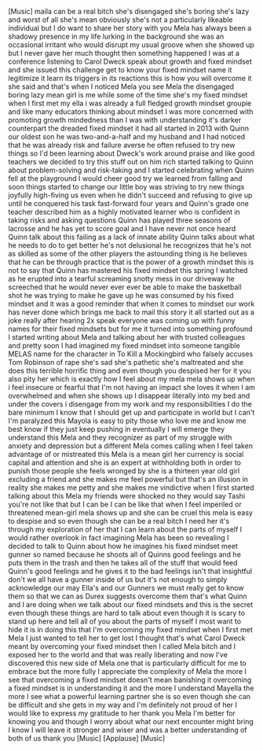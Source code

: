 
[Music]
maila
can be a real bitch she&#39;s disengaged
she&#39;s boring she&#39;s lazy and worst of all
she&#39;s mean obviously she&#39;s not a
particularly likeable individual but I
do want to share her story with you
Mela has always been a shadowy presence
in my life
lurking in the background she was an
occasional irritant who would disrupt my
usual groove when she showed up but I
never gave her much thought then
something happened I was at a conference
listening to Carol Dweck speak about
growth and fixed mindset and she issued
this challenge get to know your fixed
mindset name it legitimize it learn its
triggers in its reactions this is how
you will overcome it she said and that&#39;s
when I noticed Mela
you see Mela the disengaged boring lazy
mean girl is me while some of the time
she&#39;s my fixed mindset when I first met
my ella i was already a full fledged
growth mindset groupie and like many
educators thinking about mindset I was
more concerned with promoting growth
mindedness than I was with understanding
it&#39;s darker counterpart the dreaded
fixed mindset it had all started in 2013
with Quinn our oldest son he was
two-and-a-half and my husband and I had
noticed that he was already risk and
failure averse he often refused to try
new things so I&#39;d been learning about
Dweck&#39;s work around praise and like good
teachers we decided to try this stuff
out on him rich started talking to Quinn
about problem-solving and risk-taking
and I started celebrating when Quinn
fell at the playground I would cheer
good try we learned from falling and
soon things started to change our little
boy was striving to try new things
joyfully high-fiving us even when he
didn&#39;t succeed and refusing to give up
until he conquered his task fast-forward
four years and Quinn&#39;s grade one teacher
described him as a highly motivated
learner who is confident
in taking risks and asking questions
Quinn has played three seasons of
lacrosse and he has yet to score goal
and I have never not once heard Quinn
talk about this failing as a lack of
innate ability Quinn talks about what he
needs to do to get better he&#39;s not
delusional he recognizes that he&#39;s not
as skilled as some of the other players
the astounding thing is he believes that
he can be through practice that is the
power of a growth mindset this is not to
say that Quinn has mastered his fixed
mindset this spring I watched as he
erupted into a tearful screaming snotty
mess in our driveway he screeched that
he would never ever ever be able to make
the basketball shot he was trying to
make he gave up he was consumed by his
fixed mindset and it was a good reminder
that when it comes to mindset our work
has never done which brings me back to
mail this story it all started out as a
joke really after hearing 2x speak
everyone was coming up with funny names
for their fixed mindsets but for me it
turned into something profound I started
writing about Mela and talking about her
with trusted colleagues and pretty soon
I had imagined my fixed mindset into
someone tangible MELAS name for the
character in To Kill a Mockingbird who
falsely accuses Tom Robinson of rape
she&#39;s sad she&#39;s pathetic
she&#39;s maltreated and she does this
terrible horrific thing and even though
you despised her for it
you also pity her which is exactly how I
feel about my mela mela shows up when i
feel insecure or fearful that I&#39;m not
having an impact she loves it when I am
overwhelmed and when she shows up I
disappear literally into my bed and
under the covers i disengage from my
work and my responsibilities I do the
bare minimum I know that I should get up
and participate in
world but I can&#39;t I&#39;m paralyzed
this Mayola is easy to pity those who
love me and know me best know if they
just keep pushing in eventually I will
emerge they understand this Mela and
they recognizer as part of my struggle
with anxiety and depression but a
different Mela comes calling when I feel
taken advantage of or mistreated this
Mela is a mean girl her currency is
social capital and attention and she is
an expert at withholding both in order
to punish those people she feels wronged
by she is a thirteen year old girl
excluding a friend and she makes me feel
powerful but that&#39;s an illusion in
reality she makes me petty and she makes
me vindictive when I first started
talking about this Mela my friends were
shocked no they would say Tashi you&#39;re
not like that
but I can be I can be like that when I
feel imperiled or threatened mean-girl
mela shows up and she can be cruel this
mela is easy to despise and so even
though she can be a real bitch I need
her it&#39;s through my exploration of her
that I can learn about the parts of
myself I would rather overlook in fact
imagining Mela has been so revealing I
decided to talk to Quinn about how he
imagines his fixed mindset meet gunner
so named because he shoots all of Quinns
good feelings and he puts them in the
trash and then he takes all of the stuff
that would feed Quinn&#39;s good feelings
and he gives it to the bad feelings
isn&#39;t that insightful don&#39;t we all have
a gunner inside of us but it&#39;s not
enough to simply acknowledge our may
Ella&#39;s and our Gunners we must really
get to know them so that we can as Durex
suggests overcome them that&#39;s what Quinn
and I are doing when we talk about our
fixed mindsets and this is the secret
even though these things are hard to
talk about even though it is scary to
stand up here and tell all of you about
the parts of myself I most want to hide
it is in doing this that I&#39;m overcoming
my fixed mindset when I first met Mela
I just wanted to tell her to get lost I
thought that&#39;s what Carol Dweck meant by
overcoming your fixed mindset then I
called Mela bitch and I exposed her to
the world and that was really liberating
and now I&#39;ve discovered this new side of
Mela one that is particularly difficult
for me to embrace but the more fully I
appreciate the complexity of Mela the
more I see that overcoming a fixed
mindset doesn&#39;t mean banishing it
overcoming a fixed mindset is in
understanding it and the more I
understand Mayella the more I see what a
powerful learning partner she is so even
though she can be difficult and she gets
in my way and I&#39;m definitely not proud
of her I would like to express my
gratitude to her
thank you Mela I&#39;m better for knowing
you and though I worry about what our
next encounter might bring I know I will
leave it stronger and wiser and was a
better understanding of both of us thank
you
[Music]
[Applause]
[Music]

